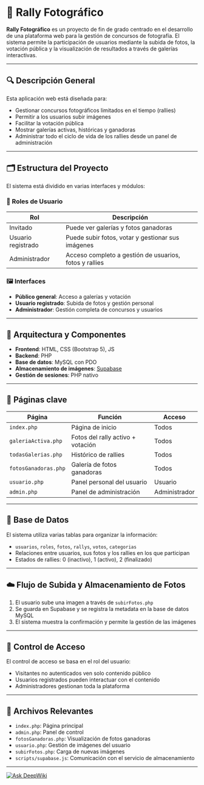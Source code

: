 # 📸 Rally Fotográfico

**Rally Fotográfico** es un proyecto de fin de grado centrado en el desarrollo de una plataforma web para la gestión de concursos de fotografía. El sistema permite la participación de usuarios mediante la subida de fotos, la votación pública y la visualización de resultados a través de galerías interactivas.

---

## 🔍 Descripción General

Esta aplicación web está diseñada para:

- Gestionar concursos fotográficos limitados en el tiempo (rallies)
- Permitir a los usuarios subir imágenes
- Facilitar la votación pública
- Mostrar galerías activas, históricas y ganadoras
- Administrar todo el ciclo de vida de los rallies desde un panel de administración

---

## 🗂️ Estructura del Proyecto

El sistema está dividido en varias interfaces y módulos:

### 👥 Roles de Usuario

| Rol             | Descripción                             |
|------------------|-----------------------------------------|
| Invitado         | Puede ver galerías y fotos ganadoras    |
| Usuario registrado | Puede subir fotos, votar y gestionar sus imágenes |
| Administrador    | Acceso completo a gestión de usuarios, fotos y rallies |

### 🖼️ Interfaces

- **Público general**: Acceso a galerías y votación
- **Usuario registrado**: Subida de fotos y gestión personal
- **Administrador**: Gestión completa de concursos y usuarios

---

## 🧱 Arquitectura y Componentes

- **Frontend**: HTML, CSS (Bootstrap 5), JS
- **Backend**: PHP
- **Base de datos**: MySQL con PDO
- **Almacenamiento de imágenes**: [Supabase](https://supabase.io/)
- **Gestión de sesiones**: PHP nativo

---

## 🧩 Páginas clave

| Página                | Función                                | Acceso         |
|------------------------|-----------------------------------------|----------------|
| `index.php`           | Página de inicio                        | Todos          |
| `galeriaActiva.php`   | Fotos del rally activo + votación       | Todos          |
| `todasGalerias.php`   | Histórico de rallies                    | Todos          |
| `fotosGanadoras.php`  | Galería de fotos ganadoras              | Todos          |
| `usuario.php`         | Panel personal del usuario              | Usuario        |
| `admin.php`           | Panel de administración                 | Administrador  |

---

## 🧮 Base de Datos

El sistema utiliza varias tablas para organizar la información:

- `usuarios`, `roles`, `fotos`, `rallys`, `votos`, `categorias`
- Relaciones entre usuarios, sus fotos y los rallies en los que participan
- Estados de rallies: 0 (inactivo), 1 (activo), 2 (finalizado)

---

## ☁️ Flujo de Subida y Almacenamiento de Fotos

1. El usuario sube una imagen a través de `subirFotos.php`
2. Se guarda en Supabase y se registra la metadata en la base de datos MySQL
3. El sistema muestra la confirmación y permite la gestión de las imágenes

---

## 🔐 Control de Acceso

El control de acceso se basa en el rol del usuario:

- Visitantes no autenticados ven solo contenido público
- Usuarios registrados pueden interactuar con el contenido
- Administradores gestionan toda la plataforma

---

## 📂 Archivos Relevantes

- `index.php`: Página principal
- `admin.php`: Panel de control
- `fotosGanadoras.php`: Visualización de fotos ganadoras
- `usuario.php`: Gestión de imágenes del usuario
- `subirFotos.php`: Carga de nuevas imágenes
- `scripts/supabase.js`: Comunicación con el servicio de almacenamiento

---

[![Ask DeepWiki](https://deepwiki.com/badge.svg)](https://deepwiki.com/Jaigardel/ProyectoIntegrado)


